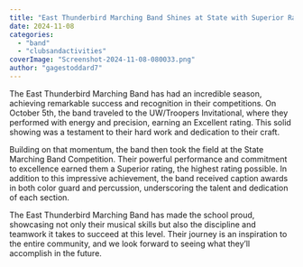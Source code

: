 ```yaml
---
title: "East Thunderbird Marching Band Shines at State with Superior Rating and Awards"
date: 2024-11-08
categories: 
  - "band"
  - "clubsandactivities"
coverImage: "Screenshot-2024-11-08-080033.png"
author: "gagestoddard7"
---
```


The East Thunderbird Marching Band has had an incredible season, achieving remarkable success and recognition in their competitions. On October 5th, the band traveled to the UW/Troopers Invitational, where they performed with energy and precision, earning an Excellent rating. This solid showing was a testament to their hard work and dedication to their craft.

Building on that momentum, the band then took the field at the State Marching Band Competition. Their powerful performance and commitment to excellence earned them a Superior rating, the highest rating possible. In addition to this impressive achievement, the band received caption awards in both color guard and percussion, underscoring the talent and dedication of each section.

The East Thunderbird Marching Band has made the school proud, showcasing not only their musical skills but also the discipline and teamwork it takes to succeed at this level. Their journey is an inspiration to the entire community, and we look forward to seeing what they’ll accomplish in the future.
